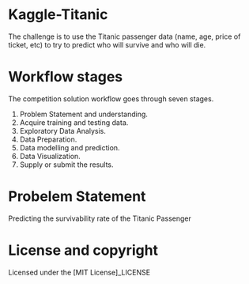 # Kaggle-Titanic

The challenge is to use the Titanic passenger data (name, age, price of ticket, etc) to try to predict who will survive and who will die.

# Workflow stages
The competition solution workflow goes through seven stages.

  1.	Problem Statement and understanding.
  2.	Acquire training and testing data.
  3.	Exploratory Data Analysis.
  4.	Data Preparation.
  5.	Data modelling and prediction.
  6.	Data Visualization.
  7.	Supply or submit the results.

# Probelem Statement
Predicting the survivability rate of the Titanic Passenger

# License and copyright
Licensed under the [MIT License]_LICENSE
